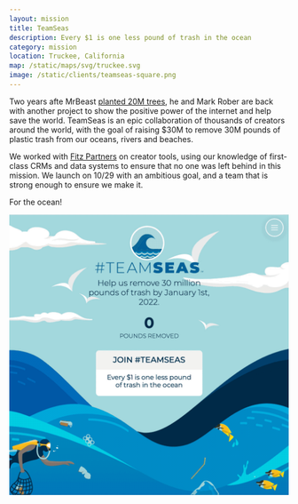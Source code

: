```yaml
---
layout: mission
title: TeamSeas
description: Every $1 is one less pound of trash in the ocean
category: mission
location: Truckee, California
map: /static/maps/svg/truckee.svg
image: /static/clients/teamseas-square.png
---
```


Two years afte MrBeast [planted 20M trees](/mission/teamtrees), he and Mark Rober are back with another project to show the positive power of the internet and help save the world. TeamSeas is an epic collaboration of thousands of creators around the world, with the goal of raising $30M to remove 30M pounds of plastic trash from our oceans, rivers and beaches.

We worked with [Fitz Partners](https://fitz.partners) on creator tools, using our knowledge of first-class CRMs and data systems to ensure that no one was left behind in this mission. We launch on 10/29 with an ambitious goal, and a team that is strong enough to ensure we make it.

For the ocean!

<div class="two-third">
    <img src="/static/posts/teamseas-30m.gif">
</div>